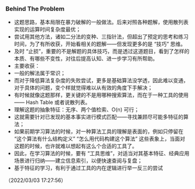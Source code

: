 ### Behind The Problem

* 这题思路，基本局限在暴力破解的一般做法。后来对照各种题解，使用散列表实现的运算时间复杂度最优；
* 尝试用其他方法，诸如二分法的变种、三指针法，但超出了预定的思考和练习时间，为了有所收获，开始看相关的题解——但发现更多的是 “技巧” 思维。
* 及时 “止损”，重要的不是解题的具体技巧，而是透过这道题目，看到了怎样的本质、有哪些不变性，对往后提高认知、进一步学习有所帮助。
* 主要收获：
* 一般的解法属于常识；
* 而对于降低算法复杂度的失败尝试，更多是基础算法没学透，因此难以变通，对于具体的问题，变个样就觉得难以从有效的角度下手解决；
* 有时候就像这题那样，更关键的不是用哪种搜索算法，而在于一种工具的使用—— Hash Table 或者说散列表。
* 理解这题的抽象特征：无序、两个值检索、O(n) 可行；
* 这就需要针对已发现的基本事实进行模式匹配——寻找兼顾尽可能多特征的算法；
* 如果前期学习算法的时候，对一种算法工具的理解是表面的，例如只停留在 “这个算法有什么结构定义” “怎么用代码构建这个算法” 这些表象上，当面对这题的时候，也许就难以想起有这么个合适的工具了。
* 因此，在学习算法的时候，要有 “工具思维”，对适当对其基本特征、经典应用场景进行归纳——建立信息索引，以便快速查阅与复盘；
* 基于特征的学习，有利于通过工具的内在逻辑进行举一反三的尝试

（2022/03/03 17:27:56）